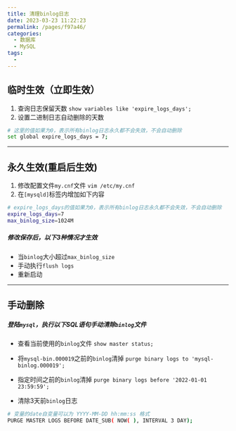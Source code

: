 ```yaml
---
title: 清理binlog日志
date: 2023-03-23 11:22:23
permalink: /pages/f97a46/
categories:
  - 数据库
  - MySQL
tags:
  - 
---
```


## 临时生效（立即生效）
1. 查询日志保留天数
`show variables like 'expire_logs_days';`
1.  设置二进制日志自动删除的天数
```bash
# 这里的值如果为0，表示所有binlog日志永久都不会失效，不会自动删除
set global expire_logs_days = 7;
```
---
## 永久生效(重启后生效)
1. 修改配置文件`my.cnf`文件
`vim /etc/my.cnf`
1. 在`[mysqld]`标签内增加如下内容
```bash
# expire_logs_days的值如果为0，表示所有binlog日志永久都不会失效，不会自动删除
expire_logs_days=7
max_binlog_size=1024M
```
##### 修改保存后，以下3种情况才生效
- 当`binlog`大小超过`max_binlog_size`
- 手动执行`flush logs`
- 重新启动
 ---
## 手动删除
##### 登陆`mysql`，执行以下SQL语句手动清除`binlog`文件
- 查看当前使用的`binlog`文件
`show master status;`
- 将`mysql-bin.000019`之前的`binlog`清掉
`purge binary logs to 'mysql-binlog.000019';`

- 指定时间之前的`binlog`清掉
`purge binary logs before '2022-01-01 23:59:59';`

- 清除3天前`binlog`日志
```bash
# 变量的date自变量可以为 YYYY-MM-DD hh:mm:ss 格式
PURGE MASTER LOGS BEFORE DATE_SUB( NOW( ), INTERVAL 3 DAY);
```